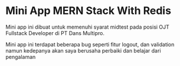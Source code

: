 # Mini App MERN Stack With Redis

Mini app ini dibuat untuk memenuhi syarat midtest pada posisi OJT Fullstack Developer di PT Dans Multipro.

Mini app ini terdapat beberapa bug seperti fitur logout, dan validation namun kedepanya akan saya berusaha perbaiki dan belajar dari pengalaman